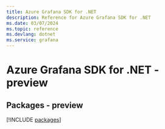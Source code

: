 ```yaml
---
title: Azure Grafana SDK for .NET
description: Reference for Azure Grafana SDK for .NET
ms.date: 03/07/2024
ms.topic: reference
ms.devlang: dotnet
ms.service: grafana
---
```

# Azure Grafana SDK for .NET - preview
## Packages - preview
[!INCLUDE [packages](grafana-index.md)]